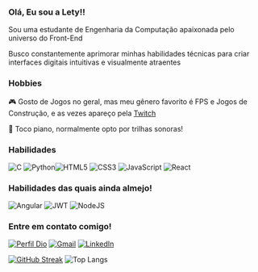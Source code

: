 ### Olá, Eu sou a Lety!!

Sou uma estudante de Engenharia da Computação apaixonada pelo universo do Front-End

Busco constantemente aprimorar minhas habilidades técnicas para criar interfaces digitais intuitivas e visualmente atraentes
### Hobbies

🎮 Gosto de Jogos no geral, mas meu gênero favorito é FPS e Jogos de Construção, e as vezes apareço pela [Twitch](https://www.twitch.tv/queen_lety)

🎹 Toco piano, normalmente opto por trilhas sonoras!


### Habilidades

![C](https://img.shields.io/badge/c-%2300599C.svg?style=for-the-badge&logo=c&logoColor=white) ![Python](https://img.shields.io/badge/python-3670A0?style=for-the-badge&logo=python&logoColor=ffdd54)![HTML5](https://img.shields.io/badge/HTML5-E34F26?style=for-the-badge&logo=html5&logoColor=white) ![CSS3](https://img.shields.io/badge/CSS3-1572B6?style=for-the-badge&logo=css3&logoColor=white) ![JavaScript](https://img.shields.io/badge/JavaScript-F7DF1E?style=for-the-badge&logo=javascript&logoColor=black) ![React](https://img.shields.io/badge/react-%2320232a.svg?style=for-the-badge&logo=react&logoColor=%2361DAFB)


### Habilidades das quais ainda almejo!

![Angular](https://img.shields.io/badge/angular-%23DD0031.svg?style=for-the-badge&logo=angular&logoColor=white) ![JWT](https://img.shields.io/badge/JWT-black?style=for-the-badge&logo=JSON%20web%20tokens)
![NodeJS](https://img.shields.io/badge/node.js-6DA55F?style=for-the-badge&logo=node.js&logoColor=white)


### Entre em contato comigo!

[![Perfil Dio](https://img.shields.io/badge/-Meu%20Perfil%20na%20DIO-30A3DC?style=for-the-badge)](https://web.dio.me/users/leticiakariny92?tab=achievements)
[![Gmail](https://img.shields.io/badge/Gmail-333333?style=for-the-badge&logo=gmail&logoColor=red)](mailto:leticiakariny@gmail.com)
[![LinkedIn](https://img.shields.io/badge/LinkedIn-0077B5?style=for-the-badge&logo=linkedin&logoColor=white)]((https://www.linkedin.com/in/leticia-kariny-888619270/))


[![GitHub Streak](https://streak-stats.demolab.com?user=LetyK&theme=ocean-dark&locale=pt_BR&date_format=n%2Fj%5B%2FY%5D)](https://git.io/streak-stats) ![Top Langs](https://github-readme-stats-git-masterrstaa-rickstaa.vercel.app/api/top-langs/?username=LetyK&bg_color=000&border_color=30A3DC&title_color=E94D5F&text_color=FFF)

